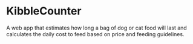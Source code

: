 # KibbleCounter
A web app that estimates how long a bag of dog or cat food will last and calculates the daily cost to feed based on price and feeding guidelines.

